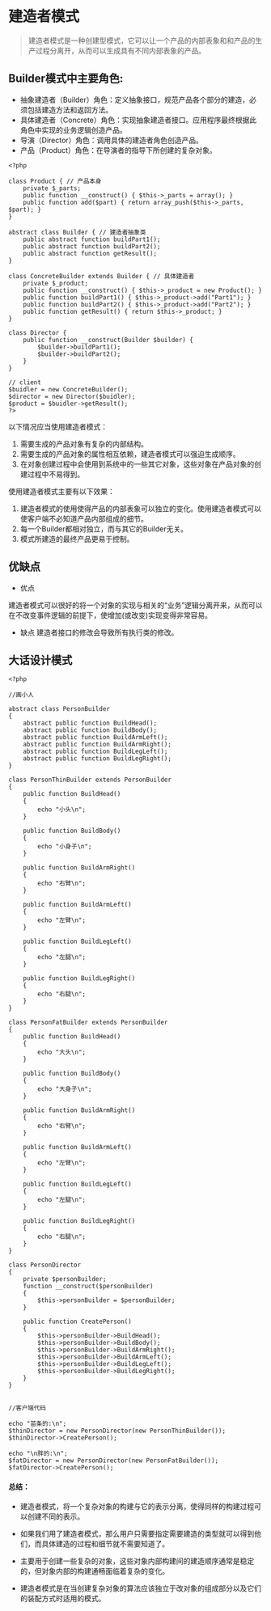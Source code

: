 # 建造者模式
> 建造者模式是一种创建型模式，它可以让一个产品的内部表象和和产品的生产过程分离开，从而可以生成具有不同内部表象的产品。

## Builder模式中主要角色:

- 抽象建造者（Builder）角色：定义抽象接口，规范产品各个部分的建造，必须包括建造方法和返回方法。
- 具体建造者（Concrete）角色：实现抽象建造者接口。应用程序最终根据此角色中实现的业务逻辑创造产品。
- 导演（Director）角色：调用具体的建造者角色创造产品。
- 产品（Product）角色：在导演者的指导下所创建的复杂对象。

```$xslt
<?php

class Product { // 产品本身
    private $_parts;
    public function __construct() { $this->_parts = array(); }
    public function add($part) { return array_push($this->_parts, $part); }
}

abstract class Builder { // 建造者抽象类
    public abstract function buildPart1();
    public abstract function buildPart2();
    public abstract function getResult();
}

class ConcreteBuilder extends Builder { // 具体建造者
    private $_product;
    public function __construct() { $this->_product = new Product(); }
    public function buildPart1() { $this->_product->add("Part1"); }
    public function buildPart2() { $this->_product->add("Part2"); }
    public function getResult() { return $this->_product; }
}

class Director {
    public function __construct(Builder $builder) {
        $builder->buildPart1();
        $builder->buildPart2();
    }
}

// client
$buidler = new ConcreteBuilder();
$director = new Director($buidler);
$product = $buidler->getResult();
?>
```

以下情况应当使用建造者模式：
1. 需要生成的产品对象有复杂的内部结构。
2. 需要生成的产品对象的属性相互依赖，建造者模式可以强迫生成顺序。
3. 在对象创建过程中会使用到系统中的一些其它对象，这些对象在产品对象的创建过程中不易得到。

使用建造者模式主要有以下效果：
1. 建造者模式的使用使得产品的内部表象可以独立的变化。使用建造者模式可以使客户端不必知道产品内部组成的细节。
2. 每一个Builder都相对独立，而与其它的Builder无关。
3. 模式所建造的最终产品更易于控制。

## 优缺点
- 优点

建造者模式可以很好的将一个对象的实现与相关的“业务”逻辑分离开来，从而可以在不改变事件逻辑的前提下，使增加(或改变)实现变得非常容易。

- 缺点
建造者接口的修改会导致所有执行类的修改。

## 大话设计模式

```$xslt
<?php 

//画小人

abstract class PersonBuilder
{
    abstract public function BuildHead();
    abstract public function BuildBody();
    abstract public function BuildArmLeft();
    abstract public function BuildArmRight();
    abstract public function BuildLegLeft();
    abstract public function BuildLegRight();
}

class PersonThinBuilder extends PersonBuilder
{
    public function BuildHead()
    {
        echo "小头\n";
    }

    public function BuildBody()
    {
        echo "小身子\n";
    }

    public function BuildArmRight()
    {
        echo "右臂\n";
    }

    public function BuildArmLeft()
    {
        echo "左臂\n";
    }

    public function BuildLegLeft()
    {
        echo "左腿\n";
    }

    public function BuildLegRight()
    {
        echo "右腿\n";
    }
}

class PersonFatBuilder extends PersonBuilder
{
    public function BuildHead()
    {
        echo "大头\n";
    }

    public function BuildBody()
    {
        echo "大身子\n";
    }

    public function BuildArmRight()
    {
        echo "右臂\n";
    }

    public function BuildArmLeft()
    {
        echo "左臂\n";
    }

    public function BuildLegLeft()
    {
        echo "左腿\n";
    }

    public function BuildLegRight()
    {
        echo "右腿\n";
    }
}

class PersonDirector
{
    private $personBuilder;
    function __construct($personBuilder)
    {
        $this->personBuilder = $personBuilder;
    }

    public function CreatePerson()
    {
        $this->personBuilder->BuildHead();
        $this->personBuilder->BuildBody();
        $this->personBuilder->BuildArmRight();
        $this->personBuilder->BuildArmLeft();
        $this->personBuilder->BuildLegLeft();
        $this->personBuilder->BuildLegRight();
    }
}


//客户端代码

echo "苗条的:\n";
$thinDirector = new PersonDirector(new PersonThinBuilder());
$thinDirector->CreatePerson();

echo "\n胖的:\n";
$fatDirector = new PersonDirector(new PersonFatBuilder());
$fatDirector->CreatePerson();
```

#### 总结：

- 建造者模式，将一个复杂对象的构建与它的表示分离，使得同样的构建过程可以创建不同的表示。

- 如果我们用了建造者模式，那么用户只需要指定需要建造的类型就可以得到他们，而具体建造的过程和细节就不需要知道了。

- 主要用于创建一些复杂的对象，这些对象内部构建间的建造顺序通常是稳定的，但对象内部的构建通畅面临着复杂的变化。

- 建造者模式是在当创建复杂对象的算法应该独立于改对象的组成部分以及它们的装配方式时适用的模式。